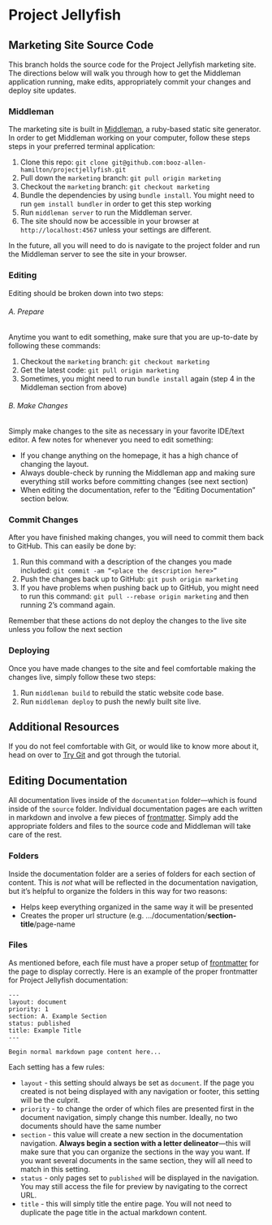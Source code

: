 # Project Jellyfish
## Marketing Site Source Code

This branch holds the source code for the Project Jellyfish marketing site. The directions below will walk you through how to get the Middleman application running, make edits, appropriately commit your changes and deploy site updates.

### Middleman

The marketing site is built in [Middleman](https://middlemanapp.com/), a ruby-based static site generator. In order to get Middleman working on your computer, follow these steps steps in your preferred terminal application:

1. Clone this repo: `git clone git@github.com:booz-allen-hamilton/projectjellyfish.git`
2. Pull down the `marketing` branch: `git pull origin marketing`
3. Checkout the `marketing` branch: `git checkout marketing`
4. Bundle the dependencies by using `bundle install`. You might need to run `gem install bundler` in order to get this step working
5. Run `middleman server` to run the Middleman server.
6. The site should now be accessible in your browser at `http://localhost:4567` unless your settings are different.

In the future, all you will need to do is navigate to the project folder and run the Middleman server to see the site in your browser.

### Editing

Editing should be broken down into two steps:

###### A. Prepare
Anytime you want to edit something, make sure that you are up-to-date by following these commands:
1. Checkout the `marketing` branch: `git checkout marketing`
2. Get the latest code: `git pull origin marketing`
3. Sometimes, you might need to run `bundle install` again (step 4 in the Middleman section from above)

###### B. Make Changes
Simply make changes to the site as necessary in your favorite IDE/text editor. A few notes for whenever you need to edit something:
- If you change anything on the homepage, it has a high chance of changing the layout.
- Always double-check by running the Middleman app and making sure everything still works before committing changes (see next section)
- When editing the documentation, refer to the “Editing Documentation” section below.

### Commit Changes

After you have finished making changes, you will need to commit them back to GitHub. This can easily be done by:

1. Run this command with a description of the changes you made included: `git commit -am “<place the description here>”`
2. Push the changes back up to GitHub: `git push origin marketing`
3. If you have problems when pushing back up to GitHub, you might need to run this command: `git pull --rebase origin marketing` and then running 2’s command again.

Remember that these actions do not deploy the changes to the live site unless you follow the next section

### Deploying

Once you have made changes to the site and feel comfortable making
the changes live, simply follow these two steps:
1. Run `middleman build` to rebuild the static website code base.
2. Run `middleman deploy` to push the newly built site live.

## Additional Resources

If you do not feel comfortable with Git, or would like to know more about it, head on over to [Try Git](try.github.io) and got through the tutorial.

## Editing Documentation

All documentation lives inside of the `documentation` folder—which is found inside of the `source` folder. Individual documentation pages are each written in markdown and involve a few pieces of [frontmatter](https://middlemanapp.com/basics/frontmatter/). Simply add the appropriate folders and files to the source code and Middleman will take care of the rest.

### Folders

Inside the documentation folder are a series of folders for each section of content. This is *not* what will be reflected in the documentation navigation, but it’s helpful to organize the folders in this way for two reasons:
- Helps keep everything organized in the same way it will be presented
- Creates the proper url structure (e.g. .../documentation/**section-title**/page-name

### Files

As mentioned before, each file must have a proper setup of [frontmatter](https://middlemanapp.com/basics/frontmatter/) for the page to display correctly. Here is an example of the proper frontmatter for Project Jellyfish documentation:

```
---
layout: document
priority: 1
section: A. Example Section
status: published
title: Example Title
---

Begin normal markdown page content here...
```

Each setting has a few rules:
- `layout` - this setting should always be set as `document`. If the page you created is not being displayed with any navigation or footer, this setting will be the culprit.
- `priority` - to change the order of which files are presented first in the document navigation, simply change this number. Ideally, no two documents should have the same number
- `section` - this value will create a new section in the documentation navigation. **Always begin a section with a letter delineator**—this will make sure that you can organize the sections in the way you want. If you want several documents in the same section, they will all need to match in this setting.
- `status` - only pages set to `published` will be displayed in the navigation. You may still access the file for preview by navigating to the correct URL.
- `title` - this will simply title the entire page. You will not need to duplicate the page title in the actual markdown content.
